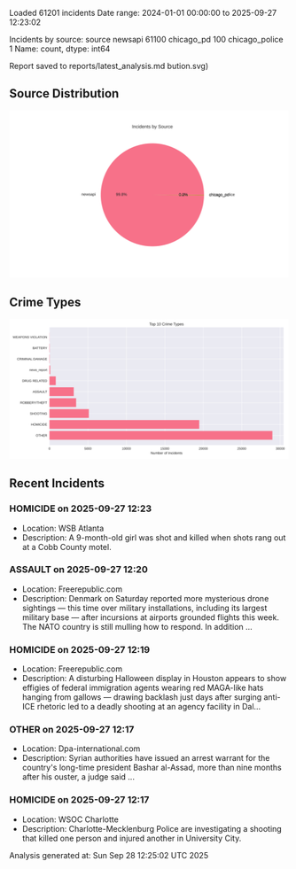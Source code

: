 
Loaded 61201 incidents
Date range: 2024-01-01 00:00:00 to 2025-09-27 12:23:02

Incidents by source:
source
newsapi           61100
chicago_pd          100
chicago_police        1
Name: count, dtype: int64

Report saved to reports/latest_analysis.md
bution.svg)

## Source Distribution
![Source Distribution](images/source_distribution.svg)

## Crime Types
![Crime Types](images/crime_types.svg)

## Recent Incidents

### HOMICIDE on 2025-09-27 12:23
- Location: WSB Atlanta
- Description: A 9-month-old girl was shot and killed when shots rang out at a Cobb County motel.


### ASSAULT on 2025-09-27 12:20
- Location: Freerepublic.com
- Description: Denmark on Saturday reported more mysterious drone sightings — this time over military installations, including its largest military base — after incursions at airports grounded flights this week. The NATO country is still mulling how to respond. In addition …


### HOMICIDE on 2025-09-27 12:19
- Location: Freerepublic.com
- Description: A disturbing Halloween display in Houston appears to show effigies of federal immigration agents wearing red MAGA-like hats hanging from gallows — drawing backlash just days after surging anti-ICE rhetoric led to a deadly shooting at an agency facility in Dal…


### OTHER on 2025-09-27 12:17
- Location: Dpa-international.com
- Description: Syrian authorities have issued an arrest warrant for the country's long-time president Bashar al-Assad, more than nine months after his ouster, a judge said ...


### HOMICIDE on 2025-09-27 12:17
- Location: WSOC Charlotte
- Description: Charlotte-Mecklenburg Police are investigating a shooting that killed one person and injured another in University City.

Analysis generated at: Sun Sep 28 12:25:02 UTC 2025
